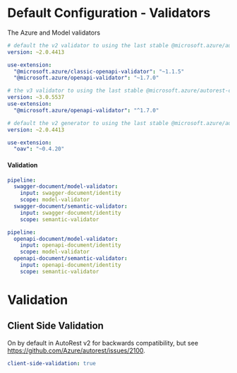 # Default Configuration - Validators

The Azure and Model validators


``` yaml $(azure-validator) && !$(v3)
# default the v2 validator to using the last stable @microsoft.azure/autorest-core 
version: ~2.0.4413

use-extension:
  "@microsoft.azure/classic-openapi-validator": "~1.1.5"
  "@microsoft.azure/openapi-validator": "~1.7.0"
```

``` yaml $(azure-validator) && $(v3)
# the v3 validator to using the last stable @microsoft.azure/autorest-core 
version: ~3.0.5537
use-extension:
  "@microsoft.azure/openapi-validator": "^1.7.0"
```

``` yaml $(model-validator)
# default the v2 generator to using the last stable @microsoft.azure/autorest-core 
version: ~2.0.4413

use-extension:
  "oav": "~0.4.20"
```


#### Validation

``` yaml
pipeline:
  swagger-document/model-validator:
    input: swagger-document/identity
    scope: model-validator
  swagger-document/semantic-validator:
    input: swagger-document/identity
    scope: semantic-validator
```

``` yaml $(notnow)
pipeline:
  openapi-document/model-validator:
    input: openapi-document/identity
    scope: model-validator
  openapi-document/semantic-validator:
    input: openapi-document/identity
    scope: semantic-validator
```

# Validation

## Client Side Validation

On by default in AutoRest v2 for backwards compatibility, but see https://github.com/Azure/autorest/issues/2100.

``` yaml $(pipeline-model) == 'v2'
client-side-validation: true
```
